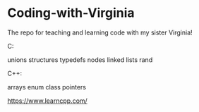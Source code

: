 # Coding-with-Virginia
The repo for teaching and learning code with my sister Virginia!

C:

unions structures typedefs nodes linked lists rand


C++:

arrays enum class pointers

https://www.learncpp.com/
